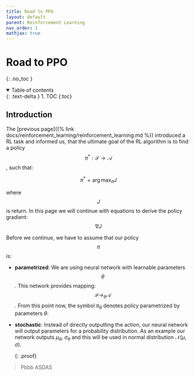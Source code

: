 ```yaml
---
title: Road to PPO
layout: default
parent: Reinforcement Learning
nav_order: 1
mathjax: true
---
```


# Road to PPO

{: .no_toc }

<details open markdown="block">
  <summary>
    Table of contents
  </summary>
  {: .text-delta }
1. TOC
{:toc}
</details>

## Introduction

The [previous page]({% link docs/reinforcement_learning/reinforcement_learning.md %}) introduced a RL task and informed us, that the ultimate goal of the RL algorithm is to find a policy $$\pi^*: \mathcal{S} \rightarrow \mathcal{A}$$, such that:

$$\pi^* = \arg \max_\pi J$$

where $$J$$ is return.
In this page we will continue with equations to derive the policy gradient: $$\nabla J $$

Before we continue, we have to assume that our policy $$ \pi $$ is:

- **parametrized**: We are using neural network with learnable parameters $$\theta$$. This network provides mapping: $$\mathcal{S} \rightarrow_\theta \mathcal{A}$$. From this point now, the symbol $\pi_\theta$ denotes policy parametrized by parameters $\theta$.
- **stochastic**: Instead of directly outputting the action, our neural network will output parameters for a probability distribution. As an example our network outputs $\mu_\theta$, $\sigma_\theta$ and this will be used in normal distribution $\mathcal{N}(\mu,\sigma)$.

  {: .proof}

> Pbbb
> ASDAS
